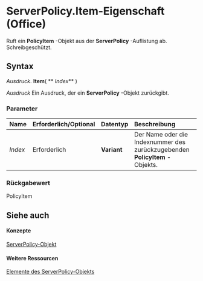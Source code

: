 
# ServerPolicy.Item-Eigenschaft (Office)

Ruft ein  **PolicyItem** -Objekt aus der **ServerPolicy** -Auflistung ab. Schreibgeschützt.


## Syntax

 _Ausdruck_. **Item**( ** _Index_** )

 _Ausdruck_ Ein Ausdruck, der ein **ServerPolicy** -Objekt zurückgibt.


### Parameter



|**Name**|**Erforderlich/Optional**|**Datentyp**|**Beschreibung**|
|:-----|:-----|:-----|:-----|
| _Index_|Erforderlich|**Variant**|Der Name oder die Indexnummer des zurückzugebenden  **PolicyItem** -Objekts.|

### Rückgabewert

PolicyItem


## Siehe auch


#### Konzepte


[ServerPolicy-Objekt](ce2a63d2-5deb-b94b-45d7-ed84e9be7deb.md)
#### Weitere Ressourcen


[Elemente des ServerPolicy-Objekts](http://msdn.microsoft.com/library/ed14d9a8-6159-f175-9078-181331ebfb03%28Office.15%29.aspx)